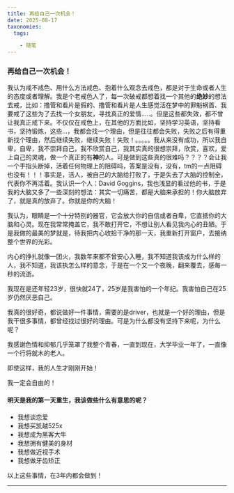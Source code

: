 ```yaml
---
title: 再给自己一次机会！
date: 2025-08-17
taxonomies:
  tags:

    - 随笔
---
```


### 再给自己一次机会！

我认为戒不戒色、用什么方法戒色、抱着什么观念去戒色，都是对于生命或者人生的态度或者理解。我是个老戒色人了，每一次破戒都想着找一个其他的**绝妙**的想法去戒，比如：撸管和看片是假的、撸管和看片是人生感觉活在梦中的罪魁祸首、我要戒了这些为了去找一个女朋友，寻找真正的爱情.....。但是这些都失效，都不曾让我真正戒下来。不仅仅在戒色上，在其他的方面比如，坚持学习英语，坚持看书，坚持锻炼，这些...，我都会找一个理由，但是往往都会失败，失败之后有得重新找个理由，然后继续失败，继续失败！失败！。。。。。我从来没有成功，所以我自卑，自卑，我不崇拜自己，我不欣赏自己，我其实真的很想崇拜，欣赏，喜欢，爱上自己的灵魂，做一个真正的有**神**的人。可是做到这些真的很难吗？？？？会让我一个手指头断掉，活着任何物理上的阻碍吗，答案是没有，没有，tm的一点阻碍也没有！！！事实是，活人，被自己的大脑给打败了，于是失去了大脑的控制全，代表你不再活着。我认识一个人：David Goggins，我也浅显的看过他的书，于是我的大脑又多了一些深刻的想法：其实一切痛苦，都是大脑来承担的！你大脑放弃了，就是真的放弃了。你就是你的大脑！

我认为，眼睛是一个十分特别的器官，它会放大你的自信或者自卑，它直抵你的大脑和心灵。现在我常常掩盖它，我不敢打开它，不想让别人看见我内心的丑陋。于是我做的最美的梦就是，待我把内心收拾干净的那一天，我重新打开窗户，去接纳整个世界的光彩。

内心的挣扎就像一团火，我数年来都不曾安心入睡，我不知道我该成为什么样的人，我不知道，我该执怎么样的意念，于是在一个又一个夜晚，翻来覆去，感每一秒的流逝。

我现在是还年轻23岁，很快就24了，25岁是我害怕的一个年纪。我害怕自己在25岁仍然厌恶自己。

我真的很好奇，都说做好一件事情，需要的是driver，也就是一个好的理由，但是我干很多事情，都曾经找过很好的理由。可是为什么都没有坚持下来呢，为什么呢？

我感谢色情和抑郁几乎笼罩了我整个青春，一直到现在，大学毕业一年了，一直像一个行将就木的老人。

即使这样，我的人生才刚刚开始！

我一定会自由的！

#### 明天是我的第一天重生，我该做些什么有意思的呢？

- 我想谈恋爱
- 我想买凯越525x
- 我想成为黑客大牛
- 我想拥有健美的身材
- 我想做近视手术
- 我想做牙齿矫正

以上这些事情，在3年内都会做到！


------

